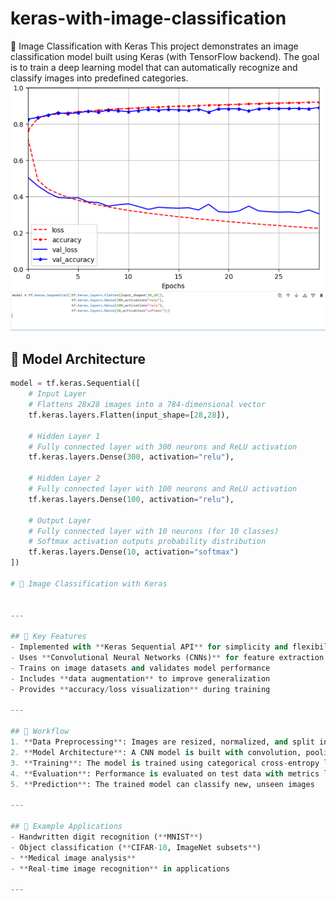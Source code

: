 # keras-with-image-classification
📌 Image Classification with Keras  This project demonstrates an image classification model built using Keras (with TensorFlow backend). The goal is to train a deep learning model that can automatically recognize and classify images into predefined categories.
![Model Accuracy Graph](screen.png)
![Hidden Layers](hidden.png)
## 🔹 Model Architecture

```python
model = tf.keras.Sequential([
    # Input Layer
    # Flattens 28x28 images into a 784-dimensional vector
    tf.keras.layers.Flatten(input_shape=[28,28]),

    # Hidden Layer 1
    # Fully connected layer with 300 neurons and ReLU activation
    tf.keras.layers.Dense(300, activation="relu"),

    # Hidden Layer 2
    # Fully connected layer with 100 neurons and ReLU activation
    tf.keras.layers.Dense(100, activation="relu"),

    # Output Layer
    # Fully connected layer with 10 neurons (for 10 classes)
    # Softmax activation outputs probability distribution
    tf.keras.layers.Dense(10, activation="softmax")
])

# 📌 Image Classification with Keras


---

## 🔹 Key Features
- Implemented with **Keras Sequential API** for simplicity and flexibility  
- Uses **Convolutional Neural Networks (CNNs)** for feature extraction  
- Trains on image datasets and validates model performance  
- Includes **data augmentation** to improve generalization  
- Provides **accuracy/loss visualization** during training  

---

## 🔹 Workflow
1. **Data Preprocessing**: Images are resized, normalized, and split into training and validation sets  
2. **Model Architecture**: A CNN model is built with convolution, pooling, dropout, and dense layers  
3. **Training**: The model is trained using categorical cross-entropy loss and an optimizer like Adam  
4. **Evaluation**: Performance is evaluated on test data with metrics like accuracy  
5. **Prediction**: The trained model can classify new, unseen images  

---

## 🔹 Example Applications
- Handwritten digit recognition (**MNIST**)  
- Object classification (**CIFAR-10, ImageNet subsets**)  
- **Medical image analysis**  
- **Real-time image recognition** in applications  

---
